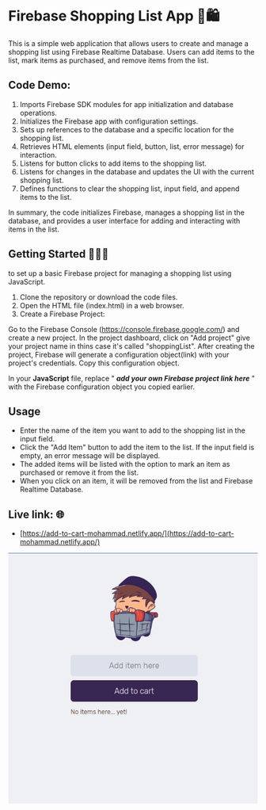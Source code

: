# Firebase Shopping List App 🛒🛍️

This is a simple web application that allows users to create and manage a shopping list using Firebase Realtime Database. Users can add items to the list, mark items as purchased, and remove items from the list.

## Code Demo:

1. Imports Firebase SDK modules for app initialization and database operations.
2. Initializes the Firebase app with configuration settings.
3. Sets up references to the database and a specific location for the shopping list.
4. Retrieves HTML elements (input field, button, list, error message) for interaction.
5. Listens for button clicks to add items to the shopping list.
6. Listens for changes in the database and updates the UI with the current shopping list.
7. Defines functions to clear the shopping list, input field, and append items to the list.

In summary, the code initializes Firebase, manages a shopping list in the database, and provides a user interface for adding and interacting with items in the list.

## Getting Started 🧑🏾‍💻

to set up a basic Firebase project for managing a shopping list using JavaScript.

1. Clone the repository or download the code files.
2. Open the HTML file (index.html) in a web browser.
3. Create a Firebase Project:

Go to the Firebase Console (https://console.firebase.google.com/) and create a new project.
In the project dashboard, click on "Add project" give your project name in thins case it's called "shoppingList".
After creating the project, Firebase will generate a configuration object(link) with your project's credentials. Copy this configuration object.

In your **JavaScript** file, replace " **_add your own Firebase project link here_** " with the Firebase configuration object you copied earlier.

## Usage

- Enter the name of the item you want to add to the shopping list in the input field.
- Click the "Add Item" button to add the item to the list. If the input field is empty, an error message will be displayed.
- The added items will be listed with the option to mark an item as purchased or remove it from the list.
- When you click on an item, it will be removed from the list and Firebase Realtime Database.

## Live link: 🌐

- [https://add-to-cart-mohammad.netlify.app/](https://add-to-cart-mohammad.netlify.app/)

![shopping boy](/assets/add-to-cart.png)
